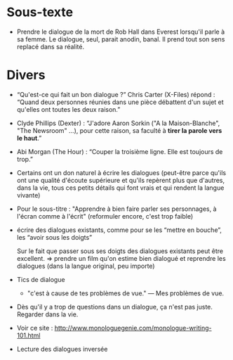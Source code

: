 # Sous-texte

* Prendre le dialogue de la mort de Rob Hall dans Everest lorsqu'il parle à sa femme. Le dialogue, seul, parait anodin, banal. Il prend tout son sens replacé dans sa réalité.

# Divers

* “Qu'est-ce qui fait un bon dialogue ?” Chris Carter (X-Files) répond : “Quand deux personnes réunies dans une pièce débattent d'un sujet et qu'elles ont toutes les deux raison.”

* Clyde Phillips (Dexter) : “J'adore Aaron Sorkin ("A la Maison-Blanche", "The Newsroom" …), pour cette raison, sa faculté à **tirer la parole vers le haut**.”

* Abi Morgan (The Hour) : “Couper la troisième ligne. Elle est toujours de trop.”

* Certains ont un don naturel à écrire les dialogues (peut-être parce qu'ils ont une qualité d'écoute supérieure et qu'ils repèrent plus que d'autres, dans la vie, tous ces petits détails qui font vrais et qui rendent la langue vivante)

* Pour le sous-titre : "Apprendre à bien faire parler ses personnages, à l'écran comme à l'écrit" (reformuler encore, c'est trop faible)

* écrire des dialogues existants, comme pour se les “mettre en bouche”, les “avoir sous les doigts”

  Sur le fait que passer sous ses doigts des dialogues existants peut être excellent. => prendre un film qu'on estime bien dialogué et reprendre les dialogues (dans la langue original, peu importe)
  
* Tics de dialogue
  - "c'est à cause de tes problèmes de vue." — Mes problèmes de vue.

* Dès qu'il y a trop de questions dans un dialogue, ça n'est pas juste. Regarder dans la vie.

* Voir ce site : http://www.monologuegenie.com/monologue-writing-101.html

* Lecture des dialogues inversée